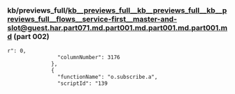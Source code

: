 ### kb/previews_full/kb__previews_full__kb__previews_full__kb__previews_full__flows__service-first__master-and-slot@guest.har.part071.md.part001.md.part001.md.part001.md (part 002)

```md
r": 0,
                "columnNumber": 3176
              },
              {
                "functionName": "o.subscribe.a",
                "scriptId": "139
```

```
